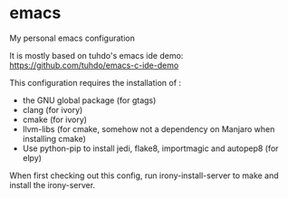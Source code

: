 # emacs
My personal emacs configuration

It is mostly based on tuhdo's emacs ide demo: https://github.com/tuhdo/emacs-c-ide-demo

This configuration requires the installation of :
 - the GNU global package (for gtags)
 - clang (for ivory)
 - cmake (for ivory)
 - llvm-libs (for cmake, somehow not a dependency on Manjaro when installing cmake)
 - Use python-pip to install jedi, flake8, importmagic and autopep8 (for elpy)

When first checking out this config, run irony-install-server to make and install the irony-server.
